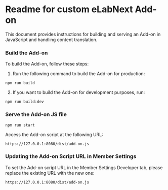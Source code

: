 # Readme for custom eLabNext Add-on
This document provides instructions for building and serving an Add-on in JavaScript and handling content translation.

### Build the Add-on
To build the Add-on, follow these steps:

1. Run the following command to build the Add-on for production:

```npm run build```

2. If you want to build the Add-on for development purposes, run:

```npm run build:dev```


### Serve the Add-on JS file

```npm run start```


Access the Add-on script at the following URL:

```https://127.0.0.1:8080/dist/add-on.js```




### Updating the Add-on Script URL in Member Settings

To set the Add-on script URL in the Member Settings Developer tab, please replace the existing URL with the new one:


```https://127.0.0.1:8080/dist/add-on.js```
